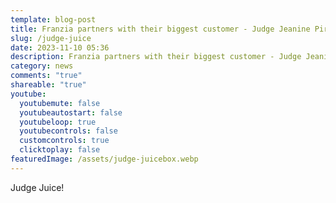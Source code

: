 ```yaml
---
template: blog-post
title: Franzia partners with their biggest customer - Judge Jeanine Pirro
slug: /judge-juice
date: 2023-11-10 05:36
description: Franzia partners with their biggest customer - Judge Jeanine Pirro
category: news
comments: "true"
shareable: "true"
youtube:
  youtubemute: false
  youtubeautostart: false
  youtubeloop: true
  youtubecontrols: false
  customcontrols: true
  clicktoplay: false
featuredImage: /assets/judge-juicebox.webp
---
```

Judge Juice!